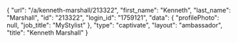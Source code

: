 {
    "url": "\/a\/kenneth-marshall\/213322",
    "first_name": "Kenneth",
    "last_name": "Marshall",
    "id": "213322",
    "login_id": "1759121",
    "data": {
        "profilePhoto": null,
        "job_title": "MyStylist"
    },
    "type": "captivate",
    "layout": "ambassador",
    "title": "Kenneth Marshall"
}